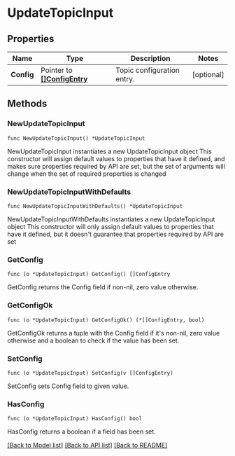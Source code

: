 # UpdateTopicInput

## Properties

Name | Type | Description | Notes
------------ | ------------- | ------------- | -------------
**Config** | Pointer to [**[]ConfigEntry**](ConfigEntry.md) | Topic configuration entry. | [optional] 

## Methods

### NewUpdateTopicInput

`func NewUpdateTopicInput() *UpdateTopicInput`

NewUpdateTopicInput instantiates a new UpdateTopicInput object
This constructor will assign default values to properties that have it defined,
and makes sure properties required by API are set, but the set of arguments
will change when the set of required properties is changed

### NewUpdateTopicInputWithDefaults

`func NewUpdateTopicInputWithDefaults() *UpdateTopicInput`

NewUpdateTopicInputWithDefaults instantiates a new UpdateTopicInput object
This constructor will only assign default values to properties that have it defined,
but it doesn't guarantee that properties required by API are set

### GetConfig

`func (o *UpdateTopicInput) GetConfig() []ConfigEntry`

GetConfig returns the Config field if non-nil, zero value otherwise.

### GetConfigOk

`func (o *UpdateTopicInput) GetConfigOk() (*[]ConfigEntry, bool)`

GetConfigOk returns a tuple with the Config field if it's non-nil, zero value otherwise
and a boolean to check if the value has been set.

### SetConfig

`func (o *UpdateTopicInput) SetConfig(v []ConfigEntry)`

SetConfig sets Config field to given value.

### HasConfig

`func (o *UpdateTopicInput) HasConfig() bool`

HasConfig returns a boolean if a field has been set.


[[Back to Model list]](../README.md#documentation-for-models) [[Back to API list]](../README.md#documentation-for-api-endpoints) [[Back to README]](../README.md)


